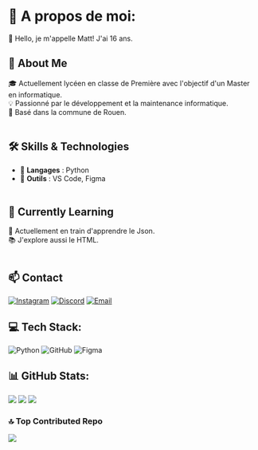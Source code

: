 # 💫 A propos de moi:
👋 Hello, je m'appelle Matt! J'ai 16 ans.<br>
## 🚀 About Me<br>
🎓 Actuellement lycéen en classe de Première avec l'objectif d'un Master en informatique.  <br>💡 Passionné par le développement et la maintenance informatique.  <br>📍 Basé dans la commune de Rouen.<br><br>
## 🛠️ Skills & Technologies<br>
- 🔹 **Langages** : Python<br>
- 🔹 **Outils** : VS Code, Figma<br><br>
## 🌱 Currently Learning<br>
📖 Actuellement en train d'apprendre le Json.  <br>
📚 J'explore aussi le HTML.<br><br>
## 📫 Contact<br>
[![Instagram](https://img.shields.io/badge/Instagram-E4405F?style=for-the-badge&logo=instagram&logoColor=white)](https://www.instagram.com/gunner08__/) [![Discord](https://img.shields.io/badge/Discord-5865F2?style=for-the-badge&logo=discord&logoColor=white)](https://discord.com/users/634028304801726484) [![Email](https://img.shields.io/badge/Email-D14836?style=for-the-badge&logo=gmail&logoColor=white)](matt.chapman76113@gmail.com)


## 💻 Tech Stack:
![Python](https://img.shields.io/badge/python-3670A0?style=for-the-badge&logo=python&logoColor=ffdd54) ![GitHub](https://img.shields.io/badge/github-%23121011.svg?style=for-the-badge&logo=github&logoColor=white) ![Figma](https://img.shields.io/badge/figma-%23F24E1E.svg?style=for-the-badge&logo=figma&logoColor=white)
## 📊 GitHub Stats:
![](https://github-readme-stats.vercel.app/api?username=Artilox08&theme=dark&hide_border=false&include_all_commits=true&count_private=false) ![](https://nirzak-streak-stats.vercel.app/?user=Artilox08&theme=dark&hide_border=false) ![](https://github-readme-stats.vercel.app/api/top-langs/?username=Artilox08&theme=dark&hide_border=false&include_all_commits=true&count_private=false&layout=compact)

### 🔝 Top Contributed Repo
![](https://github-contributor-stats.vercel.app/api?username=Artilox08&limit=5&theme=dark&combine_all_yearly_contributions=true)

<!-- Proudly created with GPRM ( https://gprm.itsvg.in ) -->
